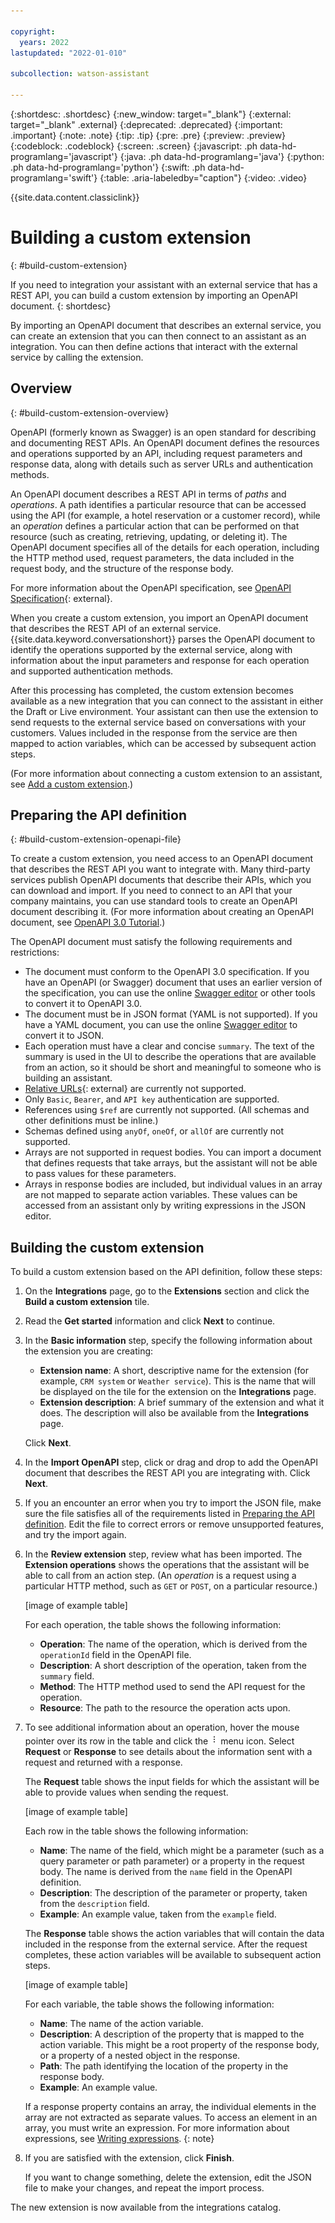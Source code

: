 ```yaml
---

copyright:
  years: 2022
lastupdated: "2022-01-010"

subcollection: watson-assistant

---
```


{:shortdesc: .shortdesc}
{:new_window: target="_blank"}
{:external: target="_blank" .external}
{:deprecated: .deprecated}
{:important: .important}
{:note: .note}
{:tip: .tip}
{:pre: .pre}
{:preview: .preview}
{:codeblock: .codeblock}
{:screen: .screen}
{:javascript: .ph data-hd-programlang='javascript'}
{:java: .ph data-hd-programlang='java'}
{:python: .ph data-hd-programlang='python'}
{:swift: .ph data-hd-programlang='swift'}
{:table: .aria-labeledby="caption"}
{:video: .video}

{{site.data.content.classiclink}}

# Building a custom extension
{: #build-custom-extension}

If you need to integration your assistant with an external service that has a REST API, you can build a custom extension by importing an OpenAPI document.
{: shortdesc}

By importing an OpenAPI document that describes an external service, you can create an extension that you can then connect to an assistant as an integration. You can then define actions that interact with the external service by calling the extension.

## Overview
{: #build-custom-extension-overview}

OpenAPI (formerly known as Swagger) is an open standard for describing and documenting REST APIs. An OpenAPI document defines the resources and operations supported by an API, including request parameters and response data, along with details such as server URLs and authentication methods.

An OpenAPI document describes a REST API in terms of _paths_ and _operations_. A path identifies a particular resource that can be accessed using the API (for example, a hotel reservation or a customer record), while an _operation_ defines a particular action that can be performed on that resource (such as creating, retrieving, updating, or deleting it). The OpenAPI document specifies all of the details for each operation, including the HTTP method used, request parameters, the data included in the request body, and the structure of the response body.

For more information about the OpenAPI specification, see [OpenAPI Specification](https://swagger.io/specification/){: external}.

When you create a custom extension, you import an OpenAPI document that describes the REST API of an external service. {{site.data.keyword.conversationshort}} parses the OpenAPI document to identify the operations supported by the external service, along with information about the input parameters and response for each operation and supported authentication methods.

After this processing has completed, the custom extension becomes available as a new integration that you can connect to the assistant in either the Draft or Live environment. Your assistant can then use the extension to send requests to the external service based on conversations with your customers. Values included in the response from the service are then mapped to action variables, which can be accessed by subsequent action steps.

(For more information about connecting a custom extension to an assistant, see [Add a custom extension](/docs/watson-assistant?topic=watson-assistant-add-custom-extension).)

## Preparing the API definition
{: #build-custom-extension-openapi-file}

To create a custom extension, you need access to an OpenAPI document that describes the REST API you want to integrate with. Many third-party services publish OpenAPI documents that describe their APIs, which you can download and import. If you need to connect to an API that your company maintains, you can use standard tools to create an OpenAPI document describing it. (For more information about creating an OpenAPI document, see [OpenAPI 3.0 Tutorial](https://support.smartbear.com/swaggerhub/docs/tutorials/openapi-3-tutorial.html).)

The OpenAPI document must satisfy the following requirements and restrictions:

- The document must conform to the OpenAPI 3.0 specification. If you have an OpenAPI (or Swagger) document that uses an earlier version of the specification, you can use the online [Swagger editor](https://editor.swagger.io/) or other tools to convert it to OpenAPI 3.0.
- The document must be in JSON format (YAML is not supported). If you have a YAML document, you can use the online [Swagger editor](https://editor.swagger.io/) to convert it to JSON.
- Each operation must have a clear and concise `summary`. The text of the summary is used in the UI to describe the operations that are available from an action, so it should be short and meaningful to someone who is building an assistant.
- [Relative URLs](https://swagger.io/docs/specification/api-host-and-base-path/#relative-urls){: external} are currently not supported.
- Only `Basic`, `Bearer`, and `API key` authentication are supported.
- References using `$ref` are currently not supported. (All schemas and other definitions must be inline.)
- Schemas defined using `anyOf`, `oneOf`, or `allOf` are currently not supported.
- Arrays are not supported in request bodies. You can import a document that defines requests that take arrays, but the assistant will not be able to pass values for these parameters.
- Arrays in response bodies are included, but individual values in an array are not mapped to separate action variables. These values can be accessed from an assistant only by writing expressions in the JSON editor.

## Building the custom extension

To build a custom extension based on the API definition, follow these steps:

1. On the **Integrations** page, go to the **Extensions** section and click the **Build a custom extension** tile.

1. Read the **Get started** information and click **Next** to continue.

1. In the **Basic information** step, specify the following information about the extension you are creating:

    - **Extension name**: A short, descriptive name for the extension (for example, `CRM system` or `Weather service`). This is the name that will be displayed on the tile for the extension on the **Integrations** page.
    - **Extension description**: A brief summary of the extension and what it does. The description will also be available from the **Integrations** page.

    Click **Next**.

1. In the **Import OpenAPI** step, click or drag and drop to add the OpenAPI document that describes the REST API you are integrating with. Click **Next**.

1. If you an encounter an error when you try to import the JSON file, make sure the file satisfies all of the requirements listed in [Preparing the API definition](##build-custom-extension-openapi-file). Edit the file to correct errors or remove unsupported features, and try the import again.

1. In the **Review extension** step, review what has been imported. The **Extension operations** shows the operations that the assistant will be able to call from an action step. (An _operation_ is a request using a particular HTTP method, such as `GET` or `POST`, on a particular resource.)

    [image of example table]

    For each operation, the table shows the following information:

    - **Operation**: The name of the operation, which is derived from the `operationId` field in the OpenAPI file.
    - **Description**: A short description of the operation, taken from the `summary` field.
    - **Method**: The HTTP method used to send the API request for the operation.
    - **Resource**: The path to the resource the operation acts upon.

1. To see additional information about an operation, hover the mouse pointer over its row in the table and click the ![menu icon](images/kebab.png) menu icon. Select **Request** or **Response** to see details about the information sent with a request and returned with a response.

    The **Request** table shows the input fields for which the assistant will be able to provide values when sending the request.
    
    [image of example table]
    
    Each row in the table shows the following information:

    - **Name**: The name of the field, which might be a parameter (such as a query parameter or path parameter) or a property in the request body. The name is derived from the `name` field in the OpenAPI definition.
    - **Description**: The description of the parameter or property, taken from the `description` field.
    - **Example**: An example value, taken from the `example` field.

    The **Response** table shows the action variables that will contain the data included in the response from the external service. After the request completes, these action variables will be available to subsequent action steps.
    
    [image of example table]
    
    For each variable, the table shows the following information:

    - **Name**: The name of the action variable.
    - **Description**: A description of the property that is mapped to the action variable. This might be a root property of the response body, or a property of a nested object in the response.
    - **Path**: The path identifying the location of the property in the response body.
    - **Example**: An example value.

    If a response property contains an array, the individual elements in the array are not extracted as separate values. To access an element in an array, you must write an expression. For more information about expressions, see [Writing expressions](/docs/watson-assistant?topic=watson-assistant-expressions.md).
    {: note}

1. If you are satisfied with the extension, click **Finish**.

    If you want to change something, delete the extension, edit the JSON file to make your changes, and repeat the import process.

The new extension is now available from the integrations catalog.
